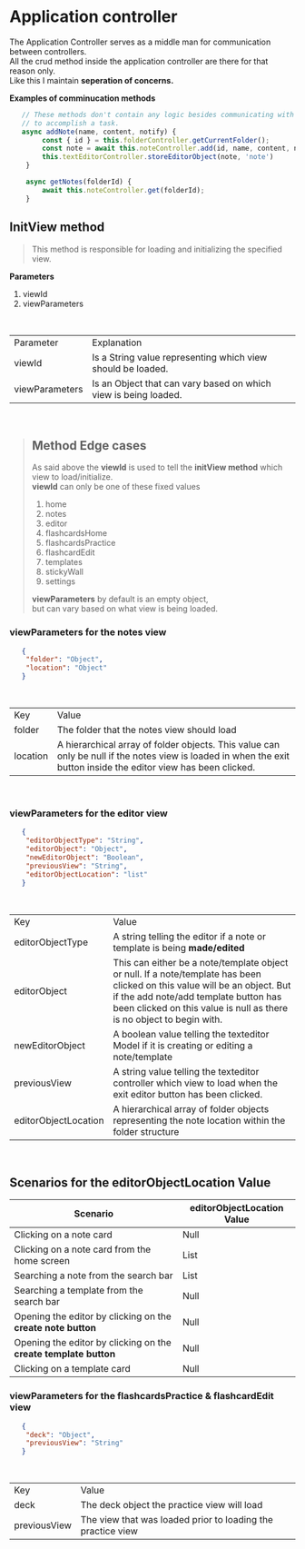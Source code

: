 # Application controller
The Application Controller serves as a middle man for communication between controllers.\
All the crud method inside the application controller are there for that reason only.\
Like this I maintain **seperation of concerns.**

**Examples of comminucation methods**

```javascript
   // These methods don't contain any logic besides communicating with different controllers
   // to accomplish a task. 
   async addNote(name, content, notify) {
        const { id } = this.folderController.getCurrentFolder();
        const note = await this.noteController.add(id, name, content, notify);
        this.textEditorController.storeEditorObject(note, 'note')
    }

    async getNotes(folderId) {
        await this.noteController.get(folderId);
    }

```

## InitView method
> This method is responsible for loading and initializing the specified view.


**Parameters**

1. viewId
2. viewParameters

<br>

|                |                                                                 |
| -------------- | --------------------------------------------------------------- |
| Parameter      | Explanation                                                     |
| viewId         | Is a String value representing which view should be loaded.     |
| viewParameters | Is an Object that can vary based on which view is being loaded. |

<br>

> 
> ## Method Edge cases
> As said above the **viewId** is used to tell the **initView method** which view to load/initialize.\
> **viewId** can only be one of these fixed values 
>
> 1. home
> 2. notes
> 3. editor
> 4. flashcardsHome
> 5. flashcardsPractice
> 6. flashcardEdit
> 7. templates
> 8. stickyWall
> 9. settings
>
> **viewParameters** by default is an empty object,\
> but can vary based on what view is being loaded. 


### viewParameters for the notes view

```json
   {
    "folder": "Object",
    "location": "Object"
   } 
```

<br>

|           |                                                                                                                                                                 |
| --------- | --------------------------------------------------------------------------------------------------------------------------------------------------------------- |
| Key | Value                                                                                                                                                     |
| folder    | The folder that the notes view should load                                                                                                                      |
| location  | A hierarchical array of folder objects. This value can only be null if the notes view is loaded in when the exit button inside the editor view has been clicked. |

<br>

### viewParameters for the editor view

```json
   {
    "editorObjectType": "String",
    "editorObject": "Object",
    "newEditorObject": "Boolean",
    "previousView": "String",
    "editorObjectLocation": "list"
   } 
```

<br>

|                      |                                                                                                                                                                                                                                              |
| -------------------- | -------------------------------------------------------------------------------------------------------------------------------------------------------------------------------------------------------------------------------------------- |
| Key                  | Value                                                                                                                                                                                                                                        |
| editorObjectType     | A string telling the editor if a note or template is being **made/edited**                                                                                                                                                                   |
| editorObject         | This can either be a note/template object or null. If a note/template has been clicked on this value will be an object. But if the add note/add template button has been clicked on this value is null as there is no object to begin with.  |
| newEditorObject      | A boolean value telling the texteditor Model if it is creating or editing a note/template                                                                                                                                                    |
| previousView         | A string value telling the texteditor controller which view to load when the exit editor button has been clicked.                                                                                                                            |
| editorObjectLocation | A hierarchical array of folder objects representing the note location within the folder structure                                                                                                                                            |

<br>

## Scenarios for the editorObjectLocation Value

| Scenario                                                         | editorObjectLocation Value |
| ---------------------------------------------------------------- | -------------------------- |
| Clicking on a note card                                          | Null                       |
| Clicking on a note card from the home screen                     | List                       |
| Searching a note from the search bar                             | List                       |
| Searching a template from the search bar                         | Null                       |
| Opening the editor by clicking on the **create note button**     | Null                       |
| Opening the editor by clicking on the **create template button** | Null                       |
| Clicking on a template card                                      | Null                       |

### viewParameters for the flashcardsPractice & flashcardEdit view
```json
   {
    "deck": "Object",
    "previousView": "String"
   } 
```

<br>

|              |                                                             |
| ------------ | ----------------------------------------------------------- |
| Key          | Value                                                       |
| deck         | The deck object the practice view will load                 |
| previousView | The view that was loaded prior to loading the practice view |
